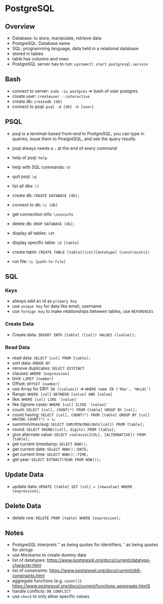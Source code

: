 # PostgreSQL

## Overview

- Database: to store, manipulate, retrieve data
- PostgreSQL: Database name
- SQL: programming language, data held in a relational database
- stored in tables
- table has columns and rows
- PostgreSQL server has to run: `systemctl start postgresql.service`

## Bash

- connect to server: `sudo -iu postgres` => bash of user postgres
- create user: `createuser --interactive`
- create db: `createdb [db]`
- connect to psql: `psql -d [db] -U [user]`

## PSQL

- psql is a terminal-based front-end to PostgreSQL, you can type in queries, issue them to PostgreSQL, and see the query results.
- psql always needs a `;` at the end of every command
- help of psql: `help`
- help with SQL commands: `\h`
- quit psql: `\q`

- list all dbs: `\l`
- create db: `CREATE DATABASE [db];`
- connect to db: `\c [db]`
- get connection info: `\conninfo`
- delete db: `DROP DATABASE [db];`
- display all tables: `\dt`
- display specific table: `\d [table]`
- create table: `CREATE TABLE [table]([col][datatype] [constraints])`
- run file: `\i [path-to-file]`

## SQL

### Keys

- always add an id as `primary key`
- use `unique key` for data like email, username
- use `foreign key` to make relationships between tables, use `REFERENCES`

### Create Data

- Create data: `INSERT INTO [table] ([col]) VALUES ([value]);`

### Read Data

- read data: `SELECT [col] FROM [table];`
- sort data: `ORDER BY`
- remove duplicates: `SELECT DISTINCT`
- clauses: `WHERE [expression]`
- limit: `LIMIT [number]`
- Offset: `OFFSET [number]`
- use Array for DRY: `IN ([values])` => `WHERE name IN ('Max', 'Heidi')`
- Range: `WHERE [col] BETWEEN [value] AND [value]`
- like: `WHERE [col] LIKE '[value]'`
- like (ignore case): `WHERE [col] ILIKE '[value]'`
- count: `SELECT [col], COUNT(*) FROM [table] GROUP BY [col];`
- count having: `SELECT [col], COUNT(*) FROM [table] GROUP BY [col] HAVING COUNT(*) > x;`
- sum/min/max/avg: `SELECT SUM/MIN/MAX/AVG([col]) FROM [table];`
- round: `SELECT ROUND([col], digits) FROM [table];`
- give alternate value: `SELECT coalesce([COL], [ALTERNATIVE]) FROM [table];`
- get current timestamp: `SELECT NOW();`
- get current date: `SELECT NOW()::DATE;`
- get current time: `SELECT NOW()::TIME;`
- get year: `SELECT EXTRACT(YEAR FROM NOW());`

## Update Data

- update data: `UPDATE [table] SET [col] = [newvalue] WHERE [expression];`

## Delete Data

- delete row: `DELETE FROM [table] WHERE [expression];`

## Notes

- PostgreSQL interprets " as being quotes for identifiers, ' as being quotes for strings
- use Mockaroo to create dummy data
- list of datatypes: https://www.postgresql.org/docs/current/datatype-character.html
- list of constraints: https://www.postgresql.org/docs/current/ddl-constraints.html
- aggregate functions (e.g. `count()`): https://www.postgresql.org/docs/current/functions-aggregate.htmlS
- handle conflicts: `ON CONFLICT`
- use `check` to only allow specific values
